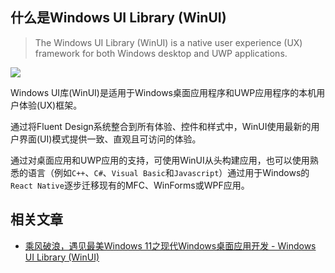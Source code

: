 ## 什么是Windows UI Library (WinUI)

> The Windows UI Library (WinUI) is a native user experience (UX) framework for both Windows desktop and UWP applications.

![](./Assets/2021-09-22-15-39-13.png)

Windows UI库(WinUI)是适用于Windows桌面应用程序和UWP应用程序的本机用户体验(UX)框架。

通过将Fluent Design系统整合到所有体验、控件和样式中，WinUI使用最新的用户界面(UI)模式提供一致、直观且可访问的体验。

通过对桌面应用和UWP应用的支持，可使用WinUI从头构建应用，也可以使用熟悉的语言（例如`C++`、`C#`、`Visual Basic`和`Javascript`）通过用于Windows的`React Native`逐步迁移现有的MFC、WinForms或WPF应用。

## 相关文章

* [乘风破浪，遇见最美Windows 11之现代Windows桌面应用开发 - Windows UI Library (WinUI)](https://www.cnblogs.com/taylorshi/p/15307941.html)